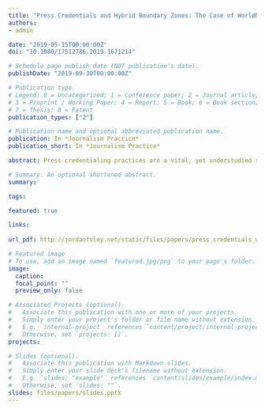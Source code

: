 ```yaml
---
title: "Press Credentials and Hybrid Boundary Zones: The Case of WorldNetDaily and the Standing Committee of Correspondents"
authors:
- admin

date: "2019-05-15T00:00:00Z"
doi: "10.1080/17512786.2019.1671214"

# Schedule page publish date (NOT publication's date).
publishDate: "2019-09-30T00:00:00Z"

# Publication type.
# Legend: 0 = Uncategorized; 1 = Conference paper; 2 = Journal article;
# 3 = Preprint / Working Paper; 4 = Report; 5 = Book; 6 = Book section;
# 7 = Thesis; 8 = Patent
publication_types: ["2"]

# Publication name and optional abbreviated publication name.
publication: In *Journalism Practice*
publication_short: In *Journalism Practice*

abstract: Press credentialing practices are a vital, yet understudied site of scholarly research on journalistic norms and practices. Press credentialing not only structures internal professional hierarchies, but they also signify the boundaries of the journalistic field itself. This paper explores the legal and theoretical implications of press credentialing to cover the United States Congress, drawing on the concepts of boundary work and journalistic authority to demonstrate the material impact of the space between fields on professional legitimation in journalism. Using WorldNetDaily (WND) as a case study, I argue that the Standing Committee of Correspondents (SCC) occupies a hybrid boundary zone between the journalistic and political fields, generating a unique tension in First Amendment jurisprudence that places journalists in a paradoxical role as both the professional embodiments of free speech and its constitutional steward. The resulting jurisdictional conflict between the SCC and WND extends the relational model of journalistic authority by articulating how journalist-state relations can fundamentally augment the process of legitimation at its fuzzy boundaries. The relevance and implications for press credentialing practices in the digital age are discussed.

# Summary. An optional shortened abstract.
summary: 

tags:

featured: true

links:
  
url_pdf: http://jordanfoley.net/static/files/papers/press_credentials_wnd/press_credentials_wnd_jp.pdf

# Featured image
# To use, add an image named `featured.jpg/png` to your page's folder. 
image:
  caption: 
  focal_point: ""
  preview_only: false

# Associated Projects (optional).
#   Associate this publication with one or more of your projects.
#   Simply enter your project's folder or file name without extension.
#   E.g. `internal-project` references `content/project/internal-project/index.md`.
#   Otherwise, set `projects: []`.
projects:

# Slides (optional).
#   Associate this publication with Markdown slides.
#   Simply enter your slide deck's filename without extension.
#   E.g. `slides: "example"` references `content/slides/example/index.md`.
#   Otherwise, set `slides: ""`.
slides: files/papers/slides.pptx
---
```



